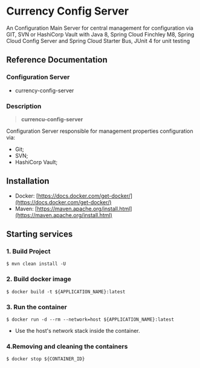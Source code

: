 # Currency Config Server

An Configuration Main Server for central management for configuration via GIT, SVN or HashiCorp Vault with Java 8, Spring Cloud Finchley M8, Spring Cloud Config Server and Spring Cloud Starter Bus, JUnit 4 for unit testing

## Reference Documentation

### Configuration Server

-   currency-config-server

### Description

> **currencu-config-server**

Configuration Server responsible for management properties configuration via:

 - Git;
 - SVN;
 - HashiCorp Vault;

## Installation

-   Docker: [https://docs.docker.com/get-docker/](https://docs.docker.com/get-docker/)
-   Maven: [https://maven.apache.org/install.html](https://maven.apache.org/install.html)

## Starting services

### 1. Build Project

```
$ mvn clean install -U
```

### 2. Build docker image

```
$ docker build -t ${APPLICATION_NAME}:latest
```

### 3. Run the container

```
$ docker run -d --rm --network=host ${APPLICATION_NAME}:latest
```

-   Use the host's network stack inside the container.

### 4.Removing and cleaning the containers

```
$ docker stop ${CONTAINER_ID}
```

